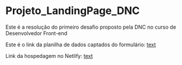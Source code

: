 # Projeto_LandingPage_DNC
Este é a resolução do primeiro desafio proposto pela DNC no curso de Desenvolvedor Front-end

 Este é o link da planilha de dados captados do formulário:
 [text](https://docs.google.com/spreadsheets/d/1DTxxhQy-MKh7L7k2kdv5UzZvw92PrZm3-PjEivuUxmo/edit?gid=0#gid=0)

 Link da hospedagem no Netlify:
 [text](https://lading-page27dnc.netlify.app)